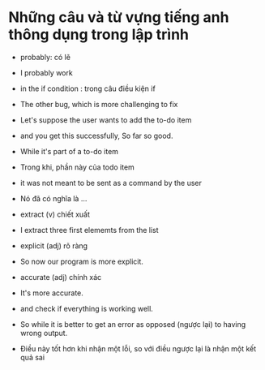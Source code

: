 # Những câu và từ vựng tiếng anh thông dụng trong lập trình

- probably: có lẽ
- I probably work

- in the if condition : trong câu điều kiện if

- The other bug, which is more challenging to fix

- Let's suppose the user wants to add the to-do item 

- and you get this successfully, So far so good.

- While it's part of a to-do item
- Trong khi, phần này của todo item

- it was not meant to be sent as a command by the user
- Nó đã có nghĩa là ...

- extract (v) chiết xuất 
- I extract three first elememts from the list

- explicit (adj) rõ ràng
- So now our program is more explicit.

- accurate (adj) chính xác
- It's more accurate.

- and check if everything is working well.

- So while it is better to get an error as opposed (ngược lại) to having wrong output.
- Điều này tốt hơn khi nhận một lỗi, so với điều ngược lại là nhận một kết quả sai

